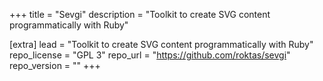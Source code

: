 +++
title          = "Sevgi"
description    = "Toolkit to create SVG content programmatically with Ruby"

[extra]
lead           = "Toolkit to create SVG content programmatically with Ruby"
repo_license   = "GPL 3"
repo_url       = "https://github.com/roktas/sevgi"
repo_version   = ""
+++
